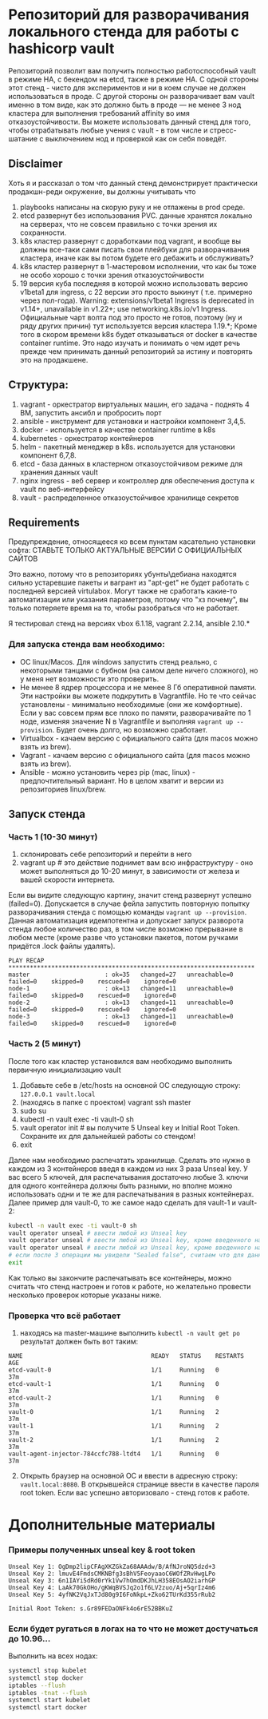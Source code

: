 # Репозиторий для разворачивания локального стенда для работы с hashicorp vault

Репозиторий позволит вам получить полностью работоспособный vault в режиме HA, с бекендом на etcd, также в режиме HA. С
одной стороны этот стенд - чисто для экспериментов и ни в коем случае не должен использоваться в проде. С другой стороны
он разворачивает вам vault именно в том виде, как это должно быть в проде — не менее 3 нод кластера для выполнения
требований affinity во имя отказоустойчивости. Вы можете использовать данный стенд для того, чтобы отрабатывать любые
учения с vault - в том числе и стресс-шатание с выключением нод и проверкой как он себя поведёт.

## Disclaimer

Хоть я и рассказал о том что данный стенд демонстрирует практически продакшн-реди окружение, вы должны учитывать что

1. playbooks написаны на скорую руку и не отлажены в prod среде.
2. etcd развернут без использования PVC. данные хранятся локально на серверах, что не совсем правильно с точки зрения их
   сохранности.
3. k8s кластер развернут с доработками под vagrant, и вообще вы должны все-таки сами писать свои плейбуки для
   разворачивания кластера, иначе как вы потом будете его дебажить и обслуживать?
4. k8s кластер развернут в 1-мастеровом исполнении, что как бы тоже не особо хорошо с точки зрения отказоустойчивости
5. 19 версия куба последняя в которой можно использовать версию v1beta1 для ingress, с 22 версии это просто выкинут (
   т.е. примерно через пол-года). Warning: extensions/v1beta1 Ingress is deprecated in v1.14+, unavailable in v1.22+;
   use networking.k8s.io/v1 Ingress. Официальные чарт волта под это просто не готов, поэтому (ну и ряду других
   причин) тут используется версия кластера 1.19.*; Кроме того в скором времени k8s будет отказываться от docker в
   качестве container runtime. Это надо изучать и понимать о чем идет речь прежде чем принимать данный репозиторий за
   истину и повторять это на продакшене.

## Структура:

1. vagrant - оркестратор виртуальных машин, его задача - поднять 4 ВМ, запустить ансибл и пробросить порт
2. ansible - инструмент для установки и настройки компонент 3,4,5.
3. docker - используется в качестве container runtime в k8s
4. kubernetes - оркестратор контейнеров
5. helm - пакетный менеджер в k8s. используется для установки компонент 6,7,8.
6. etcd - база данных в кластерном отказоустойчивом режиме для хранения данных vault
7. nginx ingress - веб сервер и контроллер для обеспечения доступа к vault по веб-интерфейсу
8. vault - распределенное отказоустойчивое хранилище секретов

## Requirements

Предупреждение, относящееся ко всем пунктам касательно установки софта: СТАВЬТЕ ТОЛЬКО АКТУАЛЬНЫЕ ВЕРСИИ С ОФИЦИАЛЬНЫХ
САЙТОВ

Это важно, потому что в репозиториях убунты\дебиана находятся сильно устаревшие пакеты и вагрант из "apt-get" не будет
работать с последней версией virtulabox. Могут также не сработать какие-то автоматизации или указания параметров, потому
что "хз почему", вы только потеряете время на то, чтобы разобраться что не работает.

Я тестировал стенд на версиях vbox 6.1.18, vagrant 2.2.14, ansible 2.10.*

### Для запуска стенда вам необходимо:

- ОС linux/Macos. Для windows запустить стенд реально, с некоторыми танцами с бубном (на самом деле ничего сложного), но
  у меня нет возможности это проверить.
- Не менее 8 ядрер процессора и не менее 8 Гб оперативной памяти. Эти настройки вы можете подкрутить в Vagrantfile. Но
  те что сейчас установлены - минимально необходимые (они же комфортные). Если у вас совсем прям все плохо по памяти,
  разворачивайте по 1 ноде, изменяя значение N в Vagrantfile и выполняя `vagrant up --provision`. Будет очень долго, но
  возможно сработает.
- Virtualbox - качаем версию с официального сайта (для macos можно взять из brew).
- Vagrant - качаем версию с официального сайта (для macos можно взять из brew).
- Ansible - можно установить через pip (mac, linux) - предпочтительный вариант. Но в целом хватит и версии из
  репозиториев linux/brew.

## Запуск стенда

### Часть 1 (10-30 минут)

1. склонировать себе репозиторий и перейти в него
2. vagrant up # это действие поднимет вам всю инфраструктуру - оно может выполняться до 10-20 минут, в зависимости от
   железа и вашей скорости интернета.

Если вы видите следующую картину, значит стенд развернут успешно (failed=0). Допускается в случае фейла запустить
повторную попытку разворачивания стенда с помощью команды `vagrant up --provision`. Данная автоматизация идемпотентна и
допускает запуск разворота стенда любое количество раз, в том числе возможно прерывание в любом месте (кроме разве что
установки пакетов, потом ручками придётся .lock файлы удалять).

```text
PLAY RECAP *********************************************************************
master                     : ok=35   changed=27   unreachable=0    failed=0    skipped=0    rescued=0    ignored=0   
node-1                     : ok=13   changed=11   unreachable=0    failed=0    skipped=0    rescued=0    ignored=0   
node-2                     : ok=13   changed=11   unreachable=0    failed=0    skipped=0    rescued=0    ignored=0   
node-3                     : ok=13   changed=11   unreachable=0    failed=0    skipped=0    rescued=0    ignored=0
```

### Часть 2 (5 минут)

После того как кластер установился вам необходимо выполнить первичную инициализацию vault

1. Добавьте себе в /etc/hosts на основной ОС следующую строку: `127.0.0.1 vault.local`
2. (находясь в папке с проектом) vagrant ssh master
3. sudo su
4. kubectl -n vault exec -ti vault-0 sh
5. vault operator init # вы получите 5 Unseal key и Initial Root Token. Сохраните их для дальнейшей работы со стендом!
6. exit

Далее нам необходимо распечатать хранилище. Сделать это нужно в каждом из 3 контейнеров введя в каждом из них 3 раза
Unseal key. У вас всего 5 ключей, для распечатывания достаточно любые 3. ключи для одного контейнера должны быть
разными, но вполне можно использовать одни и те же для распечатывания в разных контейнерах. Далее пример для vault-0, то
же самое надо сделать для vault-1 и vault-2:

```bash
kubectl -n vault exec -ti vault-0 sh
vault operator unseal # ввести любой из Unseal key
vault operator unseal # ввести любой из Unseal key, кроме введенного на предыдущем шаге
vault operator unseal # ввести любой из Unseal key, кроме введенного на предыдущих шагах
# если после 3 операции мы увидели "Sealed false", считаем что для данного контейнера все готово, можно выходить
exit
```

Как только вы закончите распечатывать все контейнеры, можно считать что стенд настроен и готов к работе, но желательно
провести несколько проверок которые указаны ниже.

### Проверка что всё работает

1. находясь на master-машине выполнить `kubectl -n vault get po` результат должен быть вот таким:

```text
NAME                                    READY   STATUS    RESTARTS   AGE
etcd-vault-0                            1/1     Running   0          37m
etcd-vault-1                            1/1     Running   0          37m
etcd-vault-2                            1/1     Running   0          37m
vault-0                                 1/1     Running   2          37m
vault-1                                 1/1     Running   2          37m
vault-2                                 1/1     Running   2          37m
vault-agent-injector-784ccfc788-ltdt4   1/1     Running   0          37m
```

2. Открыть браузер на основной ОС и ввести в адресную строку: `vault.local:8080`. В открывшейся странице ввести в
   качестве пароля root token. Если вас успешно авторизовало - стенд готов к работе.

# Дополнительные материалы

### Примеры полученных unseal key & root token

```text
Unseal Key 1: OgDmp2lipCFAgXKZGkZa68AAAdw/B/AfNJroNQ5dzd+3
Unseal Key 2: lmuvE4FmdsCMKNBfg3sBhV5FeoyaaoC6WOfZRvHwgLPo
Unseal Key 3: 6n1IAYi5dRd0rYk1Vw7hOmdDKJhLH358EOsAO2iarhGP
Unseal Key 4: LaAk70GkOHo/gKWqBVSJq2o1f6LV2zuo/Aj+5qrIz4m6
Unseal Key 5: 4yfNK2VqJxTJd80g9I6FoNkpL+Zko62TUrKd355rRub2

Initial Root Token: s.Gr89FEDaONFk4o6rE52BBKuZ
```

### Если будет ругаться в логах на то что не может достучаться до 10.96...

Выполнить на всех нодах:

```bash
systemctl stop kubelet
systemctl stop docker
iptables --flush
iptables -tnat --flush
systemctl start kubelet
systemctl start docker
```